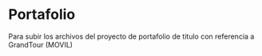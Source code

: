 # Portafolio
Para subir los archivos del proyecto de portafolio de titulo con referencia a GrandTour (MOVIL)
